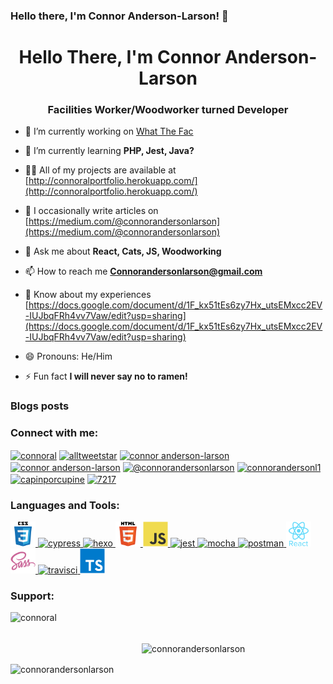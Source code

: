 ### Hello there, I'm Connor Anderson-Larson! 👋

<h1 align="center">Hello There, I'm Connor Anderson-Larson</h1>
<h3 align="center">Facilities Worker/Woodworker turned Developer</h3>

- 🔭 I’m currently working on [What The Fac](https://github.com/ConnorAndersonLarson/WhatTheFac)

- 🌱 I’m currently learning **PHP, Jest, Java?**

- 👨‍💻 All of my projects are available at [http://connoralportfolio.herokuapp.com/](http://connoralportfolio.herokuapp.com/)

- 📝 I occasionally write articles on [https://medium.com/@connorandersonlarson](https://medium.com/@connorandersonlarson)

- 💬 Ask me about **React, Cats, JS, Woodworking**

- 📫 How to reach me **Connorandersonlarson@gmail.com**

- 📄 Know about my experiences [https://docs.google.com/document/d/1F_kx51tEs6zy7Hx_utsEMxcc2EV-IUJbqFRh4vv7Vaw/edit?usp=sharing](https://docs.google.com/document/d/1F_kx51tEs6zy7Hx_utsEMxcc2EV-IUJbqFRh4vv7Vaw/edit?usp=sharing)

- 😄 Pronouns: He/Him

- ⚡ Fun fact **I will never say no to ramen!**

### Blogs posts
<!-- BLOG-POST-LIST:START -->
<!-- BLOG-POST-LIST:END -->

<h3 align="left">Connect with me:</h3>
<p align="left">
<a href="https://codepen.io/connoral" target="blank"><img align="center" src="https://raw.githubusercontent.com/rahuldkjain/github-profile-readme-generator/master/src/images/icons/Social/codepen.svg" alt="connoral" height="30" width="40" /></a>
<a href="https://twitter.com/alltweetstar" target="blank"><img align="center" src="https://raw.githubusercontent.com/rahuldkjain/github-profile-readme-generator/master/src/images/icons/Social/twitter.svg" alt="alltweetstar" height="30" width="40" /></a>
<a href="https://linkedin.com/in/connor anderson-larson" target="blank"><img align="center" src="https://raw.githubusercontent.com/rahuldkjain/github-profile-readme-generator/master/src/images/icons/Social/linked-in-alt.svg" alt="connor anderson-larson" height="30" width="40" /></a>
<a href="https://dribbble.com/connor anderson-larson" target="blank"><img align="center" src="https://raw.githubusercontent.com/rahuldkjain/github-profile-readme-generator/master/src/images/icons/Social/dribbble.svg" alt="connor anderson-larson" height="30" width="40" /></a>
<a href="https://medium.com/@connorandersonlarson" target="blank"><img align="center" src="https://raw.githubusercontent.com/rahuldkjain/github-profile-readme-generator/master/src/images/icons/Social/medium.svg" alt="@connorandersonlarson" height="30" width="40" /></a>
<a href="https://www.hackerrank.com/connorandersonl1" target="blank"><img align="center" src="https://raw.githubusercontent.com/rahuldkjain/github-profile-readme-generator/master/src/images/icons/Social/hackerrank.svg" alt="connorandersonl1" height="30" width="40" /></a>
<a href="https://www.leetcode.com/capinporcupine" target="blank"><img align="center" src="https://raw.githubusercontent.com/rahuldkjain/github-profile-readme-generator/master/src/images/icons/Social/leet-code.svg" alt="capinporcupine" height="30" width="40" /></a>
<a href="https://discord.gg/7217" target="blank"><img align="center" src="https://raw.githubusercontent.com/rahuldkjain/github-profile-readme-generator/master/src/images/icons/Social/discord.svg" alt="7217" height="30" width="40" /></a>
</p>

<h3 align="left">Languages and Tools:</h3>
<p align="left"> <a href="https://www.w3schools.com/css/" target="_blank"> <img src="https://raw.githubusercontent.com/devicons/devicon/master/icons/css3/css3-original-wordmark.svg" alt="css3" width="40" height="40"/> </a> <a href="https://www.cypress.io" target="_blank"> <img src="https://raw.githubusercontent.com/simple-icons/simple-icons/6e46ec1fc23b60c8fd0d2f2ff46db82e16dbd75f/icons/cypress.svg" alt="cypress" width="40" height="40"/> </a> <a href="hexo.io/" target="_blank"> <img src="https://www.vectorlogo.zone/logos/hexoio/hexoio-icon.svg" alt="hexo" width="40" height="40"/> </a> <a href="https://www.w3.org/html/" target="_blank"> <img src="https://raw.githubusercontent.com/devicons/devicon/master/icons/html5/html5-original-wordmark.svg" alt="html5" width="40" height="40"/> </a> <a href="https://developer.mozilla.org/en-US/docs/Web/JavaScript" target="_blank"> <img src="https://raw.githubusercontent.com/devicons/devicon/master/icons/javascript/javascript-original.svg" alt="javascript" width="40" height="40"/> </a> <a href="https://jestjs.io" target="_blank"> <img src="https://www.vectorlogo.zone/logos/jestjsio/jestjsio-icon.svg" alt="jest" width="40" height="40"/> </a> <a href="https://mochajs.org" target="_blank"> <img src="https://www.vectorlogo.zone/logos/mochajs/mochajs-icon.svg" alt="mocha" width="40" height="40"/> </a> <a href="https://postman.com" target="_blank"> <img src="https://www.vectorlogo.zone/logos/getpostman/getpostman-icon.svg" alt="postman" width="40" height="40"/> </a> <a href="https://reactjs.org/" target="_blank"> <img src="https://raw.githubusercontent.com/devicons/devicon/master/icons/react/react-original-wordmark.svg" alt="react" width="40" height="40"/> </a> <a href="https://sass-lang.com" target="_blank"> <img src="https://raw.githubusercontent.com/devicons/devicon/master/icons/sass/sass-original.svg" alt="sass" width="40" height="40"/> </a> <a href="https://travis-ci.org" target="_blank"> <img src="https://www.vectorlogo.zone/logos/travis-ci/travis-ci-icon.svg" alt="travisci" width="40" height="40"/> </a> <a href="https://www.typescriptlang.org/" target="_blank"> <img src="https://raw.githubusercontent.com/devicons/devicon/master/icons/typescript/typescript-original.svg" alt="typescript" width="40" height="40"/> </a> </p>

<h3 align="left">Support:</h3>
<p><a href="https://www.buymeacoffee.com/connoral"> <img align="left" src="https://cdn.buymeacoffee.com/buttons/v2/default-yellow.png" height="50" width="210" alt="connoral" /></a></p><br><br>

<p><img align="center" src="https://github-readme-stats.vercel.app/api/top-langs?username=connorandersonlarson&show_icons=true&locale=en&layout=compact" alt="connorandersonlarson" /></p>

<p><img align="center" src="https://github-readme-streak-stats.herokuapp.com/?user=connorandersonlarson&" alt="connorandersonlarson" /></p>
